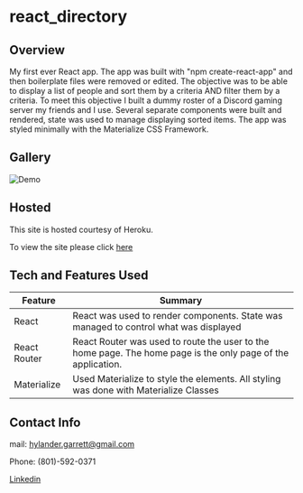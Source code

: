 # react_directory

## Overview

My first ever React app. The app was built with "npm create-react-app" and then boilerplate files were removed or edited. The objective was to be able to display a list of people and sort them by a criteria AND filter them by a criteria. To meet this objective I built a dummy roster of a Discord gaming server my friends and I use. Several separate components were built and rendered, state was used to manage displaying sorted items. The app was styled minimally with the Materialize CSS Framework.


## Gallery

![Demo](images/react_roster_demo.gif)


## Hosted
This site is hosted courtesy of Heroku.

To view the site please click [here](https://discord-roster.herokuapp.com/)


## Tech and Features Used

| Feature       | Summary                                                                                                  | 
| ------------- | -------------------------------------------------------------------------------------------------------- |
| React         | React was used to render components.  State was managed to control what was displayed                    |
| React Router  | React Router was used to route the user to the home page. The home page is the only page of the application.  |
| Materialize   | Used Materialize to style the elements. All styling was done with Materialize Classes            |


## Contact Info

mail: hylander.garrett@gmail.com

Phone: (801)-592-0371

[Linkedin](https://www.linkedin.com/in/garrett-h-859007a0/)
